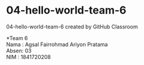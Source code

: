 # 04-hello-world-team-6
04-hello-world-team-6 created by GitHub Classroom


*Team 6 <br>
Nama : Agsal Fairrohmad Ariyon Pratama <br>
Absen: 03 <br>
NIM  : 1841720208 <br>